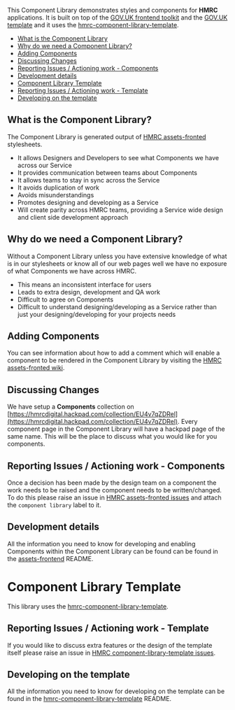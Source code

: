This Component Library demonstrates styles and components for **HMRC** applications. It is built on top of the [GOV.UK frontend toolkit](https://github.com/alphagov/govuk_frontend_toolkit) and the [GOV.UK template](https://github.com/alphagov/govuk_template) and it uses the [hmrc-component-library-template](https://github.com/hmrc/component-library-template).
  
  
* [What is the Component Library](#what-is-the-component-library)
* [Why do we need a Component Library?](#why-do-we-need-a-component-library)
* [Adding Components](#adding-components)
* [Discussing Changes](#discussing-changes)
* [Reporting Issues / Actioning work - Components](#reporting-issues)
* [Development details](#development-details)
* [Component Library Template](#component-library-template)
* [Reporting Issues / Actioning work - Template](#reporting-issues-template)
* [Developing on the template](#developing-on-the-template)
  
  
<a name="what-is-the-component-library"></a>
## What is the Component Library?
The Component Library is generated output of [HMRC assets-fronted](https://github.com/hmrc/assets-frontend) stylesheets. 

* It allows Designers and Developers to see what Components we have across our Service
* It provides communication between teams about Components
* It allows teams to stay in sync across the Service
* It avoids duplication of work
* Avoids misunderstandings
* Promotes designing and developing as a Service
* Will create parity across HMRC teams, providing a Service wide design and client side development approach



<a name="why-do-we-need-a-component-library"></a>
## Why do we need a Component Library?
Without a Component Library unless you have extensive knowledge of what is in our stylesheets or know all of our web pages well we have no exposure of what Components we have across HMRC.
* This means an inconsistent interface for users
* Leads to extra design, development and QA work
* Difficult to agree on Components
* Difficult to understand designing/developing as a Service rather than just your designing/developing for your projects needs



<a name="adding-components"></a>
## Adding Components
You can see information about how to add a comment which will enable a component to be rendered in the Component Library by visiting the [HMRC assets-fronted wiki](https://github.com/hmrc/assets-frontend/wiki/Component-Library).



<a name="discussing-changes"></a>
## Discussing Changes
We have setup a **Components** collection on [https://hmrcdigital.hackpad.com/collection/EU4v7qZDRel](https://hmrcdigital.hackpad.com/collection/EU4v7qZDRel). Every component page in the Component Library will have a hackpad page of the same name. This will be the place to discuss what you would like for you components.



<a name="reporting-issues"></a>
## Reporting Issues / Actioning work - Components
Once a decision has been made by the design team on a component the work needs to be raised and the component needs to be written/changed. To do this please raise an issue in [HMRC assets-fronted issues](https://github.com/hmrc/assets-frontend/issues) and attach the `component library` label to it.



<a name="development-details"></a>
## Development details
All the information you need to know for developing and enabling Components within the Component Library can be found can be found in the [assets-frontend](https://github.com/hmrc/assets-frontend) README.



<a name="component-library-template"></a>
# Component Library Template
This library uses the [hmrc-component-library-template](https://github.com/hmrc/component-library-template).



<a name="reporting-issues-template"></a>
## Reporting Issues / Actioning work - Template
If you would like to discuss extra features or the design of the template itself please raise an issue in [HMRC component-library-template issues](https://github.com/hmrc/component-library-template/issues).


<a name="developing-on-the-template"></a>
## Developing on the template
All the information you need to know for developing on the template can be found in the [hmrc-component-library-template](https://github.com/hmrc/component-library-template) README.